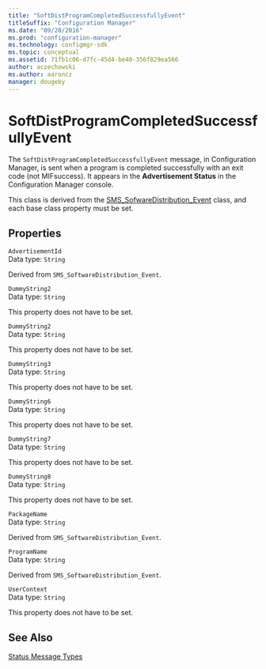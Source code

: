 ```yaml
---
title: "SoftDistProgramCompletedSuccessfullyEvent"
titleSuffix: "Configuration Manager"
ms.date: "09/20/2016"
ms.prod: "configuration-manager"
ms.technology: configmgr-sdk
ms.topic: conceptual
ms.assetid: 71fb1c06-d7fc-45d4-be40-356f829ea566
author: aczechowski
ms.author: aaroncz
manager: dougeby
---
```

# SoftDistProgramCompletedSuccessfullyEvent
The `SoftDistProgramCompletedSuccessfullyEvent` message, in Configuration Manager,  is sent when a program is completed successfully with an exit code (not MIFsuccess). It appears in the **Advertisement Status** in the Configuration Manager console.  

 This class is derived from the [SMS_SofwareDistribution_Event](../../../../../develop/reference/core/servers/manage/sms_sofwaredistribution_event.md) class, and each base class property must be set.  

## Properties  
 `AdvertisementId`  
 Data type: `String`  

 Derived from `SMS_SoftwareDistribution_Event`.  

 `DummyString2`  
 Data type: `String`  

 This property does not have to be set.  

 `DummyString2`  
 Data type: `String`  

 This property does not have to be set.  

 `DummyString3`  
 Data type: `String`  

 This property does not have to be set.  

 `DummyString6`  
 Data type: `String`  

 This property does not have to be set.  

 `DummyString7`  
 Data type: `String`  

 This property does not have to be set.  

 `DummyString8`  
 Data type: `String`  

 This property does not have to be set.  

 `PackageName`  
 Data type: `String`  

 Derived from `SMS_SoftwareDistribution_Event`.  

 `ProgramName`  
 Data type: `String`  

 Derived from `SMS_SoftwareDistribution_Event`.  

 `UserContext`  
 Data type: `String`  

 This property does not have to be set.  

## See Also  
 [Status Message Types](../../../../../develop/reference/core/servers/manage/status-message-types.md)
